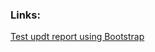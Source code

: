 <html>

  <h3>Links:  </h3>
  <a href="https://nrcs-nwcc.github.com/updt_report_test.html">Test updt report using Bootstrap</a>
  
</html>
